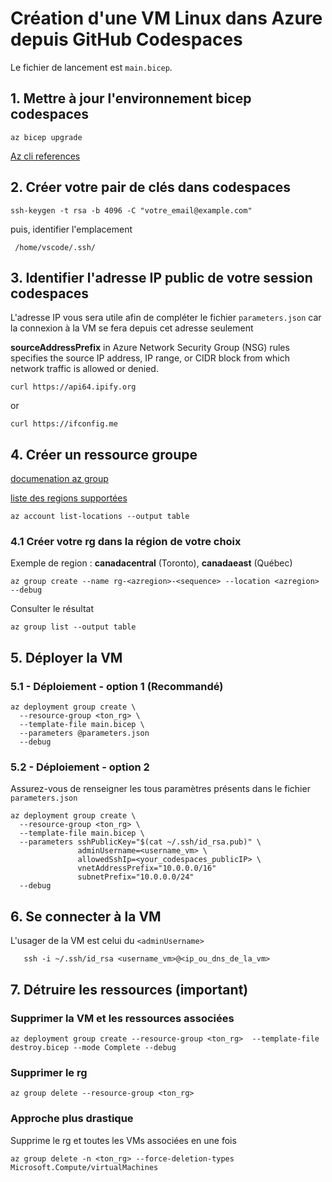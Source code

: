 # Création d'une VM Linux dans Azure depuis GitHub Codespaces

Le fichier de lancement est `main.bicep`.

## 1. Mettre à jour l'environnement bicep codespaces

```
az bicep upgrade
```
[Az cli references](https://aka.ms/cli_ref)

## 2. Créer votre pair de clés dans codespaces

```
ssh-keygen -t rsa -b 4096 -C "votre_email@example.com"
```

puis, identifier l'emplacement

```
 /home/vscode/.ssh/
```

## 3. Identifier l'adresse IP public de votre session codespaces

L'adresse IP vous sera utile afin de compléter le fichier `parameters.json` car la connexion à la VM se fera depuis cet adresse seulement

**sourceAddressPrefix** in Azure Network Security Group (NSG) rules specifies the source IP address, IP range, or CIDR block from which network traffic is allowed or denied.

```
curl https://api64.ipify.org
```
or 
```
curl https://ifconfig.me

```


## 4. Créer un ressource groupe
[documenation az group](https://learn.microsoft.com/en-us/cli/azure/group?view=azure-cli-latest#az_group_create)

[liste des regions supportées](https://learn.microsoft.com/en-us/cli/azure/account?view=azure-cli-latest#az-account-list-locations)
```
az account list-locations --output table
```
### 4.1 Créer votre rg dans la région de votre choix

Exemple de region : **canadacentral** (Toronto), **canadaeast** (Québec)

```
az group create --name rg-<azregion>-<sequence> --location <azregion> --debug
```

Consulter le résultat

```
az group list --output table
```

## 5. Déployer la VM

### 5.1 - Déploiement - option 1 (Recommandé)

```
az deployment group create \
  --resource-group <ton_rg> \
  --template-file main.bicep \
  --parameters @parameters.json
  --debug
```

### 5.2 - Déploiement - option 2

Assurez-vous de renseigner les tous paramètres présents dans le fichier `parameters.json`

```
az deployment group create \
  --resource-group <ton_rg> \
  --template-file main.bicep \
  --parameters sshPublicKey="$(cat ~/.ssh/id_rsa.pub)" \
               adminUsername=<username_vm> \
               allowedSshIp=<your_codespaces_publicIP> \
               vnetAddressPrefix="10.0.0.0/16"
               subnetPrefix="10.0.0.0/24"
  --debug
```

## 6. Se connecter à la VM

L'usager de la VM est celui du `<adminUsername>`

```
   ssh -i ~/.ssh/id_rsa <username_vm>@<ip_ou_dns_de_la_vm>
```


## 7. Détruire les ressources (important)

### Supprimer la VM et les ressources associées
```
az deployment group create --resource-group <ton_rg>  --template-file destroy.bicep --mode Complete --debug
```

### Supprimer le rg
```
az group delete --resource-group <ton_rg>
```

### Approche plus drastique
Supprime le rg et toutes les VMs associées en une fois

```
az group delete -n <ton_rg> --force-deletion-types Microsoft.Compute/virtualMachines
```